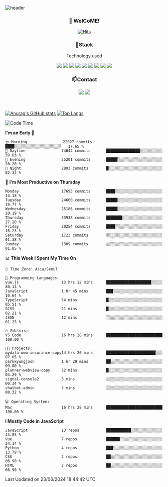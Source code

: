 ![header](https://capsule-render.vercel.app/api?type=waving&color=gradient&height=200&text=Kyungjoon&fontAlign=70&fontAlignY=40&animation=twinkling)

<h3 align="center">👋 WelCoME!</h3>

<div align=center>
  
[![Hits](https://hits.seeyoufarm.com/api/count/incr/badge.svg?url=https%3A%2F%2Fgithub.com%2Fuvula6921&count_bg=%2322BAC9&title_bg=%23827F7F&icon=iconify.svg&icon_color=%2325A27F&title=visits&edge_flat=false)](https://hits.seeyoufarm.com)
  
</div>
<h3 align="center">📌Stack</h3>
<p align="center">Technology used</p>
<div align="center"><img src="https://img.shields.io/badge/HTML5-E34F26?style=flat-square&logo=HTML5&logoColor=white"></img> <img src="https://img.shields.io/badge/CSS3-0A84FF?style=flat-square&logo=CSS3&logoColor=white"></img> <img src="https://img.shields.io/badge/JavaScript-FFCD11?style=flat-square&logo=JavaScript&logoColor=white"></img> <img src="https://img.shields.io/badge/React-00BCF6?style=flat-square&logo=React&logoColor=white"></img> <img src="https://img.shields.io/badge/jQuery-3655FF?style=flat-square&logo=jQuery&logoColor=white"></img> <img src="https://img.shields.io/badge/Ruby-E0115F?style=flat-square&logo=Ruby&logoColor=white"></img> <img src="https://img.shields.io/badge/Python-4B8BBE?style=flat-square&logo=Python&logoColor=white"></img> <img src="https://img.shields.io/badge/Vue-4FC08D?style=flat-square&logo=Vue.js&logoColor=white"></img> <img src="https://img.shields.io/badge/Nuxt-00DC82?style=flat-square&logo=Nuxt.js&logoColor=white"></img></div>

<h3 align="center">📫Contact</h3>
<div align="center"><a href="https://velog.io/@uvula6921/"><img src="https://img.shields.io/badge/Blog-20c997?style=flat-square&logo=V&logoColor=white"/></a> <a href="pkj6921@gmail.com"><img src="https://img.shields.io/badge/Gmail-EA4335?style=flat-square&logo=Gmail&logoColor=white"/></a></div>
<br>
<br>

[![Anurag's GitHub stats](https://github-readme-stats.vercel.app/api?username=uvula6921&hide=stars,issues&show_icons=true&count_private=true&theme=tokyonight)](https://github.com/anuraghazra/github-readme-stats)
[![Top Langs](https://github-readme-stats.vercel.app/api/top-langs/?username=uvula6921&hide=css,jupyter%20notebook,html&exclude_repo=uvula6921,uvula6921.github.io&layout=compact&langs_count=8)](https://github.com/anuraghazra/github-readme-stats)

<!--START_SECTION:waka-->
![Code Time](http://img.shields.io/badge/Code%20Time-2%2C347%20hrs%2052%20mins-blue)

**I'm an Early 🐤** 

```text
🌞 Morning                22027 commits       ████░░░░░░░░░░░░░░░░░░░░░   17.65 % 
🌆 Daytime                74644 commits       ███████████████░░░░░░░░░░   59.83 % 
🌃 Evening                25201 commits       █████░░░░░░░░░░░░░░░░░░░░   20.20 % 
🌙 Night                  2893 commits        █░░░░░░░░░░░░░░░░░░░░░░░░   02.32 % 
```
📅 **I'm Most Productive on Thursday** 

```text
Monday                   17695 commits       ████░░░░░░░░░░░░░░░░░░░░░   14.18 % 
Tuesday                  24660 commits       █████░░░░░░░░░░░░░░░░░░░░   19.77 % 
Wednesday                25186 commits       █████░░░░░░░░░░░░░░░░░░░░   20.19 % 
Thursday                 33938 commits       ███████░░░░░░░░░░░░░░░░░░   27.20 % 
Friday                   20254 commits       ████░░░░░░░░░░░░░░░░░░░░░   16.23 % 
Saturday                 1723 commits        ░░░░░░░░░░░░░░░░░░░░░░░░░   01.38 % 
Sunday                   1309 commits        ░░░░░░░░░░░░░░░░░░░░░░░░░   01.05 % 
```


📊 **This Week I Spent My Time On** 

```text
🕑︎ Time Zone: Asia/Seoul

💬 Programming Languages: 
Vue.js                   13 hrs 12 mins      ████████████████████░░░░░   80.13 % 
JavaScript               1 hr 45 mins        ███░░░░░░░░░░░░░░░░░░░░░░   10.64 % 
TypeScript               54 mins             █░░░░░░░░░░░░░░░░░░░░░░░░   05.51 % 
SCSS                     21 mins             █░░░░░░░░░░░░░░░░░░░░░░░░   02.21 % 
JSON                     12 mins             ░░░░░░░░░░░░░░░░░░░░░░░░░   01.25 % 

🔥 Editors: 
VS Code                  16 hrs 28 mins      █████████████████████████   100.00 % 

🐱‍💻 Projects: 
mydata-www-insurance-copy14 hrs 20 mins      ██████████████████████░░░   87.05 % 
parkkyungjoon            1 hr 29 mins        ██░░░░░░░░░░░░░░░░░░░░░░░   09.00 % 
planner-webview-copy     32 mins             █░░░░░░░░░░░░░░░░░░░░░░░░   03.29 % 
signal-console2          3 mins              ░░░░░░░░░░░░░░░░░░░░░░░░░   00.34 % 
chatbot-admin            3 mins              ░░░░░░░░░░░░░░░░░░░░░░░░░   00.32 % 

💻 Operating System: 
Mac                      16 hrs 28 mins      █████████████████████████   100.00 % 
```

**I Mostly Code in JavaScript** 

```text
JavaScript               13 repos            ███████████░░░░░░░░░░░░░░   44.83 % 
Vue                      7 repos             ██████░░░░░░░░░░░░░░░░░░░   24.14 % 
Python                   4 repos             ███░░░░░░░░░░░░░░░░░░░░░░   13.79 % 
CSS                      2 repos             ██░░░░░░░░░░░░░░░░░░░░░░░   06.90 % 
HTML                     2 repos             ██░░░░░░░░░░░░░░░░░░░░░░░   06.90 % 
```




 Last Updated on 23/06/2024 18:44:42 UTC
<!--END_SECTION:waka-->
